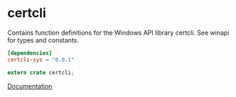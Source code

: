 # certcli #
Contains function definitions for the Windows API library certcli. See winapi for types and constants.

```toml
[dependencies]
certcli-sys = "0.0.1"
```

```rust
extern crate certcli;
```

[Documentation](https://retep998.github.io/doc/certcli/)
